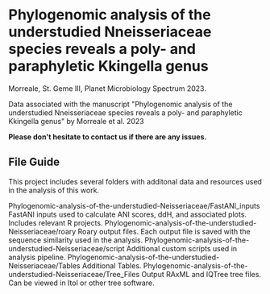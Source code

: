 # Phylogenomic analysis of the understudied Nneisseriaceae species reveals a poly- and paraphyletic Kkingella genus
Morreale, St. Geme III, Planet
Microbiology Spectrum 2023.


Data associated with the manuscript "Phylogenomic analysis of the understudied Nneisseriaceae species reveals a poly- and paraphyletic Kkingella genus" by Morreale et al. 2023

**Please don't hesitate to contact us if there are any issues.**

## File Guide
This project includes several folders with additonal data and resources used in the analysis of this work. 


Phylogenomic-analysis-of-the-understudied-Neisseriaceae/FastANI_inputs
    FastANI inputs used to calculate ANI scores, ddH, and associated plots. Includes relevant R projects.
Phylogenomic-analysis-of-the-understudied-Neisseriaceae/roary 
    Roary output files. Each output file is saved with the sequence similarity used in the analysis.
Phylogenomic-analysis-of-the-understudied-Neisseriaceae/script 
    Additional custom scripts used in analysis pipeline.
Phylogenomic-analysis-of-the-understudied-Neisseriaceae/Tables 
    Additional Tables.
Phylogenomic-analysis-of-the-understudied-Neisseriaceae/Tree_Files
    Output RAxML and IQTree tree files. Can be viewed in Itol or other tree software.